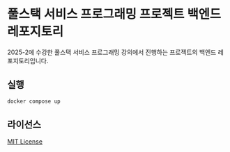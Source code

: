 # 풀스택 서비스 프로그래밍 프로젝트 백엔드 레포지토리

2025-2에 수강한 풀스택 서비스 프로그래밍 강의에서 진행하는 프로젝트의 백엔드 레포지토리입니다.

## 실행

```sh
docker compose up
```

## 라이선스

[MIT License](./LICENSE)
